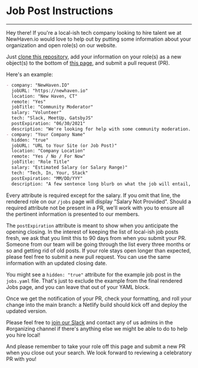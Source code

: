 # Job Post Instructions

---

Hey there! If you're a local-ish tech company looking to hire talent we at NewHaven.io would love to help out by putting some information about your organization and open role(s) on our website.

Just [clone this repository](https://docs.github.com/en/github/creating-cloning-and-archiving-repositories/cloning-a-repository), add your information on your role(s) as a new object(s) to the bottom of [this page](https://github.com/newhavenio/newhavenio/tree/master/content/jobs/jobs.yaml), and submit a pull request (PR).

Here's an example:

```markdown
- company: "NewHaven.IO"
  jobURL: "https://newhaven.io"
  location: "New Haven, CT"
  remote: "Yes"
  jobTitle: "Community Moderator"
  salary: "Volunteer"
  tech: "Slack, MeetUp, GatsbyJS"
  postExpiration: "06/30/2021"
  description: "We're looking for help with some community moderation. As vaccines keep rolling out we're looking at ways we can begin to breathe life back into the group. We want to wade back into holding some events and we're going to need help keeping an eye our Slack team and Meetup page. Over time we can fold whoever takes this role into our organizing and leadership teams. If you've gotten some value from IO in the past we'd love your help in carrying it forward."
- company: "Your Company Name"
  hidden: "true"
  jobURL: "URL to Your Site (or Job Post)"
  location: "Company Location"
  remote: "Yes / No / For Now"
  jobTitle: "Role Title"
  salary: "Estimated Salary (or Salary Range)"
  tech: "Tech, In, Your, Stack"
  postExpiration: "MM/DD/YYY"
  description: "A few sentence long blurb on what the job will entail, what the potential employee will be working on, and what specifically you're looking for."
```

Every attribute is required except for the salary. If you omit that line, the rendered role on our `/jobs` page will display "Salary Not Provided". Should a required attribute not be present in a PR, we'll work with you to ensure all the pertinent information is presented to our members.

The `postExpiration` attribute is meant to show when you anticipate the opening closing. In the interest of keeping the list of local-ish job posts fresh, we ask that you limit this to 90 days from when you submit your PR. Someone from our team will be going through the list every three months or so and getting rid of old posts. If your role stays open longer than expected, please feel free to submit a new pull request. You can use the same information with an updated closing date.

You might see a `hidden: "true"` attribute for the example job post in the `jobs.yaml` file. That's just to exclude the example from the final rendered Jobs page, and you can leave that out of your YAML block.

Once we get the notification of your PR, check your formatting, and roll your change into the main branch: a Netlify build should kick off and deploy the updated version.

Please feel free to [join our Slack](https://newhaven.io) and contact any of us admins in the #organizing channel if there's anything else we might be able to do to help you hire local!

And please remember to take your role off this page and submit a new PR when you close out your search. We look forward to reviewing a celebratory PR with you!
